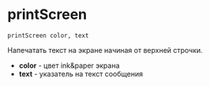 # printScreen

```text
printScreen color, text
```

Напечатать текст на экране начиная от верхней строчки.

* **color** - цвет ink&paper экрана 
* **text** - указатель на текст сообщения



